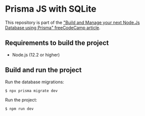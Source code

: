 # Prisma JS with SQLite

This repository is part of the ["Build and Manage your next Node.Js Database using Prisma" freeCodeCamp article](https://www.freecodecamp.org/news/build-nodejs-database-using-prisma-orm/).

## Requirements to build the project

- Node.js (12.2 or higher)

## Build and run the project

Run the database migrations:

```
$ npx prisma migrate dev
```

Run the project:

```
$ npm run dev
```
